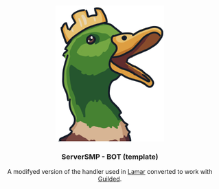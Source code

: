 <br />
<p align="center">
  <a href="https://github.com/ServerSMP-Github/bot-template">
    <img src="https://raw.githubusercontent.com/ServerSMP-Github/BOT/web/img/icon.png" alt="BOT-logo" height="315px" width="252px">
  </a>
</p>

<h3 align="center">ServerSMP - BOT (template)</h3>

<p align="center">A modifyed version of the handler used in <a href="https://github.com/ServerSMP-Github/Lamar">Lamar</a> converted to work with <a href="https://www.guilded.gg/">Guilded</a>.</p>
